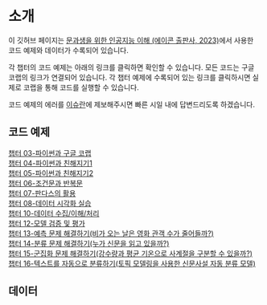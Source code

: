 # 소개 

이 깃허브 페이지는  [문과생을 위한 인공지능 이해 (에이콘 출판사, 2023)]()에서 사용한 코드 예제와 데이터가 수록되어 있습니다.  

각 챕터의 코드 예제는 아래의 링크를 클릭하면 확인할 수 있습니다. 모든 코드는 구글 코랩의 링크가 연결되어 있습니다. 각 챕터 예제에 수록되어 있는 링크를 클릭하시면 실제로 코랩을 통해 코드를 실행할 수 있습니다. 

코드 예제의 에러를 [이슈란](https://github.com/skku-ai-textbook/aitextbook/issues)에 제보해주시면 빠른 시일 내에 답변드리도록 하겠습니다. 


## 코드 예제 

[챕터 03-파이썬과 구글 코랩 ](https://github.com/skku-ai-textbook/aitextbook/blob/main/notebooks/CH03_Github.ipynb) </br>
[챕터 04-파이썬과 친해지기1](https://github.com/skku-ai-textbook/aitextbook/blob/main/notebooks/CH04_Github.ipynb) </br>
[챕터 05-파이썬과 친해지기2](https://github.com/skku-ai-textbook/aitextbook/blob/main/notebooks/CH05_Github.ipynb) </br>
[챕터 06-조건문과 반복문](https://github.com/skku-ai-textbook/aitextbook/blob/main/notebooks/CH06_Github.ipynb) </br>
[챕터 07-판다스의 활용]() </br>
[챕터 08-데이터 시각화 실습]() </br>
[챕터 10-데이터 수집/이해/처리]() </br>
[챕터 12-모델 검증 및 평가]() </br>
[챕터 13-예측 문제 해결하기(비가 오는 날은 영화 관객 수가 줄어들까?)]() </br>
[챕터 14-분류 문제 해결하기(누가 신문을 읽고 있을까?)]() </br>
[챕터 15-군집화 문제 해결하기(강수량과 평균 기온으로 사계절을 구분할 수 있을까?)]() </br>
[챕터 16-텍스트를 자동으로 분류하기(토픽 모델링을 사용한 신문사설 자동 분류 모델)](https://github.com/skku-ai-textbook/aitextbook/blob/main/notebooks/CH16_Github.ipynb)

## 데이터 

